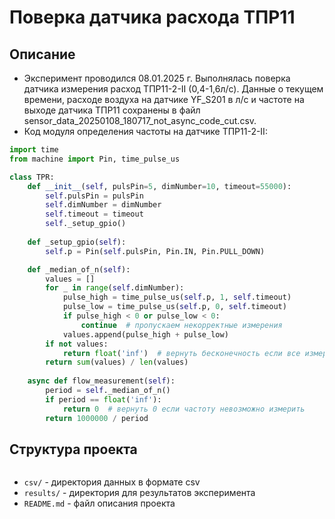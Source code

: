 # Поверка датчика расхода ТПР11

## Описание
- Эксперимент проводился 08.01.2025 г. Выполнялась поверка датчика измерения расход ТПР11-2-II (0,4-1,6л/c). Данные о текущем времени, расходе воздуха на датчике YF_S201 в л/с и частоте на выходе датчика ТПР11 сохранены в файл sensor_data_20250108_180717_not_async_code_cut.csv.
- Код модуля определения частоты на датчике ТПР11-2-II:
```python
import time
from machine import Pin, time_pulse_us

class TPR:
    def __init__(self, pulsPin=5, dimNumber=10, timeout=55000):
        self.pulsPin = pulsPin
        self.dimNumber = dimNumber
        self.timeout = timeout
        self._setup_gpio()
        
    def _setup_gpio(self):
        self.p = Pin(self.pulsPin, Pin.IN, Pin.PULL_DOWN)

    def _median_of_n(self):
        values = []
        for _ in range(self.dimNumber):
            pulse_high = time_pulse_us(self.p, 1, self.timeout)
            pulse_low = time_pulse_us(self.p, 0, self.timeout)
            if pulse_high < 0 or pulse_low < 0:
                continue  # пропускаем некорректные измерения
            values.append(pulse_high + pulse_low)
        if not values:
            return float('inf')  # вернуть бесконечность если все измерения некорректны
        return sum(values) / len(values)
    
    async def flow_measurement(self):
        period = self._median_of_n()
        if period == float('inf'):
            return 0  # вернуть 0 если частоту невозможно измерить
        return 1000000 / period
```
## Структура проекта
```
```
- `csv/` - директория данных в формате csv
- `results/` - директория для результатов эксперимента
- `README.md` - файл описания проекта
```
```